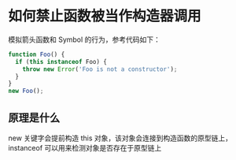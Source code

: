 # 如何禁止函数被当作构造器调用

模拟箭头函数和 Symbol 的行为，参考代码如下：

```ts
function Foo() {
  if (this instanceof Foo) {
    throw new Error('Foo is not a constructor');
  }
}
new Foo();
```

## 原理是什么

new 关键字会提前构造 this 对象，该对象会连接到构造函数的原型链上，instanceof 可以用来检测对象是否存在于原型链上

<br/>
<br/>
<br/>
<ContributorsList />
<br/>
<br/>
<br/>
<Vssue :title="$title" />
